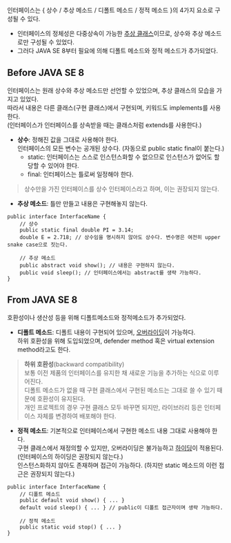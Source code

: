 인터페이스는 { 상수 / 추상 메소드 / 디폴트 메소드 / 정적 메소드 }의 4가지 요소로 구성될 수 있다.
- 인터페이스의 정체성은 다중상속이 가능한 [추상 클래스][1]이므로, 상수와 추상 메소드로만 구성될 수 있었다.
- 그러다 JAVA SE 8부터 필요에 의해 디폴트 메소드와 정적 메소드가 추가되었다.

## Before JAVA SE 8
인터페이스는 원래 상수와 추상 메소드만 선언할 수 있었으며, 추상 클래스의 모습을 가지고 있었다.  
따라서 내용은 다른 클래스(구현 클래스)에서 구현되며, 키워드도 implements를 사용한다.  
(인터페이스가 인터페이스를 상속받을 때는 클래스처럼 extends를 사용한다.)
- **상수**: 정해진 값을 그대로 사용해야 한다.  
인터페이스의 모든 변수는 공개된 상수다. (자동으로 public static final이 붙는다.)  
  - static: 인터페이스는 스스로 인스턴스화할 수 없으므로 인스턴스가 없어도 할당할 수 있어야 한다.
  - final: 인터페이스는 틀로써 일정해야 한다.
> 상수만을 가진 인터페이스를 상수 인터페이스라고 하며, 이는 권장되지 않는다.
- **추상 메소드**: 틀만 만들고 내용은 구현해놓지 않는다.
```
public interface InterfaceName {
    // 상수
    public static final double PI = 3.14;
    double E = 2.718; // 상수임을 명시하지 않아도 상수다. 변수명은 여전히 upper snake case으로 짓는다.
    
    // 추상 메소드
    public abstract void show(); // 내용은 구현하지 않는다.
    public void sleep(); // 인터페이스에서는 abstract를 생략 가능하다.
}
```

## From JAVA SE 8
호환성이나 생산성 등을 위해 디폴트메소드와 정적메소드가 추가되었다.
- **디폴트 메소드**: 디폴트 내용이 구현되어 있으며, [오버라이딩][1]이 가능하다.  
하위 호환성을 위해 도입되었으며, defender method 혹은 virtual extension method라고도 한다.
> **하위 호환성**(backward compatibility)  
> 보통 이전 제품의 인터페이스를 유지한 채 새로운 기능을 추가하는 식으로 이루어진다.  
> 디폴트 메소드가 없을 때 구현 클래스에서 구현된 메소드는 그대로 쓸 수 있기 때문에 호환성이 유지된다.  
> 개인 프로젝트의 경우 구현 클래스 모두 바꾸면 되지만, 라이브러리 등은 인터페이스 자체를 변경하여 배포해야 한다.
- **정적 메소드**: 기본적으로 인터페이스에서 구현한 메소드 내용 그대로 사용해야 한다.  
구현 클래스에서 재정의할 수 있지만, 오버라이딩은 불가능하고 [하이딩][1]이 적용된다. (인터페이스의 하이딩은 권장되지 않는다.)  
인스턴스화하지 않아도 존재하며 접근이 가능하다. (하지만 static 메소드의 이런 접근은 권장되지 않는다.)
```
public interface InterfaceName {
    // 디폴트 메소드
    public default void show() { ... }
    default void sleep() { ... } // public이 디폴트 접근자이며 생략 가능하다.
    
    // 정적 메소드
    public static void stop() { ... }
}
```


[1]: https://github.com/ipari3/java/blob/main/%EB%AC%B8%EB%B2%95/%EC%9E%90%EB%B0%94%20%EB%B2%84%EC%A0%84%20%EC%84%A4%EB%AA%85/Class.md
